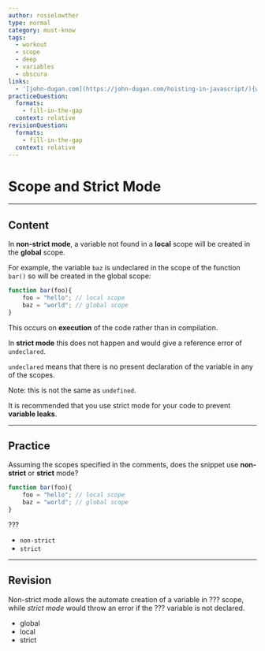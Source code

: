 ```yaml
---
author: rosielowther
type: normal
category: must-know
tags:
  - workout
  - scope
  - deep
  - variables
  - obscura
links:
  - '[john-dugan.com](https://john-dugan.com/hoisting-in-javascript/){website}'
practiceQuestion:
  formats:
    - fill-in-the-gap
  context: relative
revisionQuestion:
  formats:
    - fill-in-the-gap
  context: relative
---
```


# Scope and Strict Mode


---

## Content

In **non-strict mode**, a variable not found in a **local** scope will be created in the **global** scope.

For example, the variable `baz` is undeclared in the scope of the function `bar()` so will be created in the global scope:

```javascript
function bar(foo){
    foo = "hello"; // local scope
    baz = "world"; // global scope
}
```

This occurs on **execution** of the code rather than in compilation.

In **strict mode** this does not happen and would give a reference error of `undeclared`. 

`undeclared` means that there is no present declaration of the variable in any of the scopes.

Note: this is not the same as `undefined`.

It is recommended that you use strict mode for your code to prevent **variable leaks**.


---

## Practice

Assuming the scopes specified in the comments, does the snippet use **non-strict** or **strict** mode?

```javascript
function bar(foo){
    foo = "hello"; // local scope
    baz = "world"; // global scope
}
```

???

- `non-strict`
- `strict`


---

## Revision

Non-strict mode allows the automate creation of a variable in ??? scope, while *strict mode* would throw an error if the ??? variable is not declared.

- global
- local
- strict

